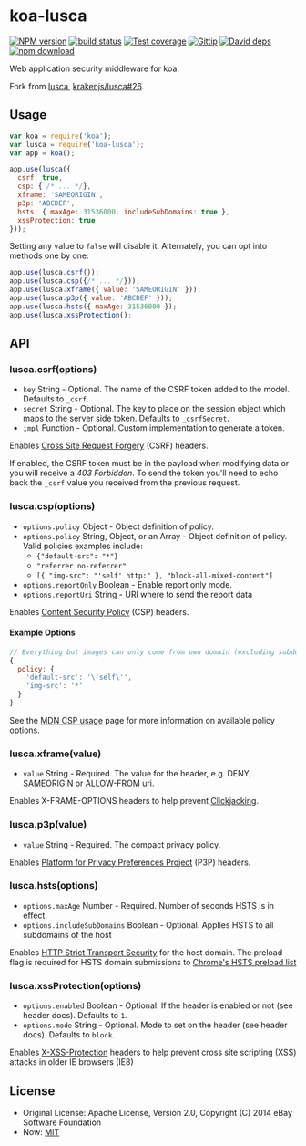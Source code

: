 # koa-lusca

[![NPM version][npm-image]][npm-url]
[![build status][travis-image]][travis-url]
[![Test coverage][coveralls-image]][coveralls-url]
[![Gittip][gittip-image]][gittip-url]
[![David deps][david-image]][david-url]
[![npm download][download-image]][download-url]

[npm-image]: https://img.shields.io/npm/v/koa-lusca.svg?style=flat-square
[npm-url]: https://npmjs.org/package/koa-lusca
[travis-image]: https://img.shields.io/travis/koajs/koa-lusca.svg?style=flat-square
[travis-url]: https://travis-ci.org/koajs/koa-lusca
[coveralls-image]: https://img.shields.io/coveralls/koajs/koa-lusca.svg?style=flat-square
[coveralls-url]: https://coveralls.io/r/koajs/koa-lusca?branch=master
[gittip-image]: https://img.shields.io/gittip/fengmk2.svg?style=flat-square
[gittip-url]: https://www.gittip.com/fengmk2/
[david-image]: https://img.shields.io/david/koajs/koa-lusca.svg?style=flat-square
[david-url]: https://david-dm.org/koajs/koa-lusca
[download-image]: https://img.shields.io/npm/dm/koa-lusca.svg?style=flat-square
[download-url]: https://npmjs.org/package/koa-lusca

Web application security middleware for koa.

Fork from [lusca](https://github.com/krakenjs/lusca), [krakenjs/lusca#26](https://github.com/krakenjs/lusca/pull/26).

## Usage

```js
var koa = require('koa');
var lusca = require('koa-lusca');
var app = koa();

app.use(lusca({
  csrf: true,
  csp: { /* ... */},
  xframe: 'SAMEORIGIN',
  p3p: 'ABCDEF',
  hsts: { maxAge: 31536000, includeSubDomains: true },
  xssProtection: true
}));
```

Setting any value to `false` will disable it. Alternately, you can opt into methods one by one:

```js
app.use(lusca.csrf());
app.use(lusca.csp({/* ... */}));
app.use(lusca.xframe({ value: 'SAMEORIGIN' }));
app.use(lusca.p3p({ value: 'ABCDEF' }));
app.use(lusca.hsts({ maxAge: 31536000 });
app.use(lusca.xssProtection();
```

## API

### lusca.csrf(options)

* `key` String - Optional. The name of the CSRF token added to the model. Defaults to `_csrf`.
* `secret` String - Optional. The key to place on the session object which maps to the server side token. Defaults to `_csrfSecret`.
* `impl` Function - Optional. Custom implementation to generate a token.

Enables [Cross Site Request Forgery](https://www.owasp.org/index.php/Cross-Site_Request_Forgery_\(CSRF\)) (CSRF) headers.

If enabled, the CSRF token must be in the payload when modifying data or you will receive a *403 Forbidden*. To send the token you'll need to echo back the `_csrf` value you received from the previous request.

### lusca.csp(options)

* `options.policy` Object - Object definition of policy.
* `options.policy` String, Object, or an Array - Object definition of policy. Valid policies examples include:
    * `{"default-src": "*"}`
    * `"referrer no-referrer"`
    * `[{ "img-src": "'self' http:" }, "block-all-mixed-content"]`
* `options.reportOnly` Boolean - Enable report only mode.
* `options.reportUri` String - URI where to send the report data

Enables [Content Security Policy](https://www.owasp.org/index.php/Content_Security_Policy) (CSP) headers.

#### Example Options

```js
// Everything but images can only come from own domain (excluding subdomains)
{
  policy: {
    'default-src': '\'self\'',
    'img-src': '*'
  }
}
```

See the [MDN CSP usage](https://developer.mozilla.org/en-US/docs/Web/Security/CSP/Using_Content_Security_Policy) page for more information on available policy options.

### lusca.xframe(value)

* `value` String - Required. The value for the header, e.g. DENY, SAMEORIGIN or ALLOW-FROM uri.

Enables X-FRAME-OPTIONS headers to help prevent [Clickjacking](https://www.owasp.org/index.php/Clickjacking).

### lusca.p3p(value)

* `value` String - Required. The compact privacy policy.

Enables [Platform for Privacy Preferences Project](http://support.microsoft.com/kb/290333) (P3P) headers.

### lusca.hsts(options)

* `options.maxAge` Number - Required. Number of seconds HSTS is in effect.
* `options.includeSubDomains` Boolean - Optional. Applies HSTS to all subdomains of the host

Enables [HTTP Strict Transport Security](https://www.owasp.org/index.php/HTTP_Strict_Transport_Security) for the host domain. The preload flag is required for HSTS domain submissions to [Chrome's HSTS preload list](https://hstspreload.appspot.com)

### lusca.xssProtection(options)

* `options.enabled` Boolean - Optional. If the header is enabled or not (see header docs). Defaults to `1`.
* `options.mode` String - Optional. Mode to set on the header (see header docs). Defaults to `block`.

Enables [X-XSS-Protection](http://blogs.msdn.com/b/ie/archive/2008/07/02/ie8-security-part-iv-the-xss-filter.aspx) headers to help prevent cross site scripting (XSS) attacks in older IE browsers (IE8)

## License

- Original License: Apache License, Version 2.0, Copyright (C) 2014 eBay Software Foundation
- Now: [MIT](LICENSE.txt)
